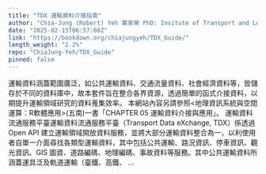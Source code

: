 ```yaml
---
title: "TDX 運輸資料介接指南"
author: "Chia-Jung (Robert) Yeh 葉家榮 PhD: Insitute of Transport and Logistics Studies, USYD M.S.: Department of Transportation and Logistics Management, NYCU"
date: "2025-02-15T06:57:08Z"
link: "https://bookdown.org/chiajungyeh/TDX_Guide/"
length_weight: "2.2%"
repo: "ChiaJung-Yeh/TDX_Guide"
pinned: false
---
```


運輸資料涵蓋範圍廣泛，如公共運輸資料、交通流量資料、社會經濟資料等，皆儲存於不同的資料庫中，故本套件旨在整合各界資源，透過簡單的函式介接資料，以期提升運輸領域研究的資料蒐集效率。 本網站內容另請參照<地理資訊系統與空間運算：R軟體應用>(五南)一書「CHAPTER 05 運輸資料介接與應用」。 運輸資料流通服務平臺運輸資料流通服務平臺（Transport Data eXchange, TDX）係透過 Open API 建立運輸領域開放資料服務，並將大部分運輸資料整合為一，以利使用者自單一介面尋找各類型運輸資料，其中包括公共運輸、路況資訊、停車資訊、觀光資訊、GIS 圖資、道路編碼、地理編碼、事故資料等服務。其中公共運輸資料所涵蓋運具泛及軌道運輸（臺鐵、高鐵、 ...
